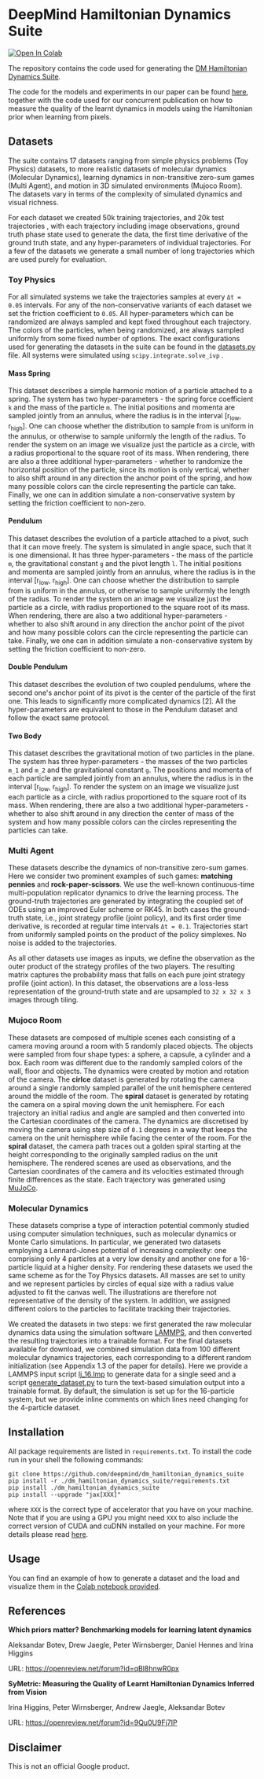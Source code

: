 # DeepMind Hamiltonian Dynamics Suite
[![Open In Colab](https://colab.research.google.com/assets/colab-badge.svg)](https://colab.research.google.com/github/deepmind/dm_hamiltonian_dynamics_suite/blob/master/visualize_datasets.ipynb)

The repository contains the code used for generating the
[DM Hamiltonian Dynamics Suite].

The code for the models and experiments in our paper can be found 
[here](https://github.com/deepmind/deepmind-research/tree/master/physics_inspired_models), 
together with the code used for our concurrent publication on how to measure the 
quality of the learnt dynamics in models using the Hamiltonian prior when 
learning from pixels.


## Datasets

The suite contains 17 datasets ranging from simple physics problems
(Toy Physics) datasets, to more realistic datasets of molecular dynamics
(Molecular Dynamics), learning dynamics in non-transitive zero-sum games
(Multi Agent), and motion in 3D simulated environments (Mujoco Room). The
datasets vary in terms of the complexity of simulated dynamics and visual
richness.

For each dataset we created 50k training trajectories, and 20k test trajectories
, with each trajectory including image observations, ground truth phase state
used to generate the data, the first time derivative of the ground truth state,
and any hyper-parameters of individual trajectories. For a few of the datasets
we generate a small number of long trajectories which are used purely for
evaluation.


### Toy Physics

For all simulated systems we take the trajectories samples at every
`Δt = 0.05` intervals. For any of the non-conservative variants of each
dataset we set the friction coefficient to `0.05`. All hyper-parameters which
can be randomized are always sampled and kept fixed throughout each trajectory.
The colors of the particles, when being randomized, are always sampled uniformly
from some fixed number of options. The exact configurations used for generating
the datasets in the suite can be found in the [datasets.py] file. All systems
were simulated using `scipy.integrate.solve_ivp` .

#### Mass Spring

This dataset describes a simple harmonic motion of a particle attached to a
spring. The system has two hyper-parameters - the spring force coefficient `k`
and the mass of the particle `m`. The initial positions and momenta are sampled
jointly from an annulus, where the radius is in the interval
[r<sub>low</sub>, r<sub>high</sub>]. One can choose whether the distribution to
sample from is uniform in the annulus, or otherwise to sample uniformly the
length of the radius. To render the system on an image we visualize just the
particle as a circle, with a radius proportional to the square root of its mass.
When rendering, there are also a three additional hyper-parameters - whether to
randomize the horizontal position of the particle, since its motion is only
vertical, whether to also shift around in any direction the anchor point of the
spring, and how many possible colors can the circle representing the particle
can take. Finally, we one can in addition simulate a non-conservative system by
setting the friction coefficient to non-zero.

#### Pendulum

This dataset describes  the evolution of a particle attached to a pivot, such
that it can move freely. The system is simulated in angle space, such that it is
one dimensional. It has three hyper-parameters - the mass of the particle `m`,
the gravitational constant `g` and the pivot length `l`. The initial positions
and momenta are sampled jointly from an annulus, where the radius is in the
interval [r<sub>low</sub>, r<sub>high</sub>]. One can choose whether the
distribution to sample from is uniform in the annulus, or otherwise to sample
uniformly the length of the radius. To render the system on an image we
visualize just the particle as a circle, with radius proportioned to the square
root of its mass. When rendering, there are also a two additional
hyper-parameters - whether to also shift around in any direction the anchor
point of the pivot and how many possible colors can the circle representing the
particle can take. Finally, we one can in addition simulate a non-conservative
system by setting the friction coefficient to non-zero.

#### Double Pendulum

This dataset describes the evolution of two coupled pendulums, where the second
one's anchor point of its pivot is the center of the particle of the first one.
This leads to significantly more complicated dynamics [2]. All the
hyper-parameters are equivalent to those in the Pendulum dataset and follow the
exact same protocol.

#### Two Body

This dataset describes the gravitational motion of two particles in the plane.
The system has three hyper-parameters - the masses of the two particles `m_1`
and `m_2` and the gravitational constant `g`.  The positions and momenta of each
particle are sampled jointly from an annulus, where the radius is in the
interval [r<sub>low</sub>, r<sub>high</sub>]. To render the system on an image
we visualize just each particle as a circle, with radius proportioned to the
square root of its mass. When rendering, there are also a two additional
hyper-parameters - whether to also shift around in any direction the center of
mass of the system and how many possible colors can the circles representing the
particles can take.


### Multi Agent

These datasets describe the dynamics of non-transitive zero-sum games. Here we
consider two prominent examples of such games: **matching pennies** and
**rock-paper-scissors**. We use the well-known continuous-time multi-population
replicator dynamics to drive the learning process. The ground-truth trajectories
are generated by integrating the coupled set of ODEs using an improved Euler
scheme or RK45. In both cases the ground-truth state, i.e., joint strategy
profile (joint policy), and its first order time derivative, is recorded at
regular time intervals `Δt = 0.1`. Trajectories start from uniformly sampled
points on the product of the policy simplexes. No noise is added to the
trajectories.

As all other datasets use images as inputs, we define the observation as the
outer product of the strategy profiles of the two players. The resulting matrix
captures the probability mass that falls on each pure joint strategy profile
(joint action). In this dataset, the observations are a loss-less representation
of the ground-truth state and are upsampled to `32 x 32 x 3` images through
tiling.


### Mujoco Room

These datasets are composed of multiple scenes each consisting of a camera
moving around a room with 5 randomly placed objects. The objects were sampled
from four shape types: a sphere, a capsule, a cylinder and a box. Each room was
different due to the randomly sampled colors of the wall, floor and objects. The
dynamics were created by motion and rotation of the camera. The **cirlce**
dataset is generated by rotating the camera around a single randomly sampled
parallel of the unit hemisphere centered around the middle of the room. The
**spiral** dataset is generated by  rotating the camera on a spiral moving down
the unit hemisphere. For each trajectory an initial radius and angle are sampled
and then converted into the Cartesian coordinates of the camera. The dynamics
are discretised by moving the camera using step size of `0.1` degrees in a way
that keeps the camera on the unit hemisphere while facing the center of the
room. For the **spiral** dataset, the camera path traces out a golden spiral
starting at the height corresponding to the originally sampled radius on the
unit hemisphere. The rendered scenes are used as observations, and the Cartesian
coordinates of the camera and its velocities estimated through finite
differences as the state. Each trajectory was generated using [MuJoCo].

### Molecular Dynamics

These datasets comprise a type of interaction potential commonly studied
using computer simulation techniques, such as molecular dynamics or Monte Carlo
simulations. In particular, we generated two datasets employing a Lennard-Jones
potential of increasing complexity: one comprising only 4 particles at a very
low density and another one for a 16-particle liquid at a higher density. For
rendering these datasets we used the same scheme as for the Toy Physics datasets.
All masses are set to unity and we represent particles by circles of equal size
with a radius value adjusted to fit the canvas well. The illustrations are
therefore not representative of the density of the system. In addition, we
assigned different colors to the particles to facilitate tracking their
trajectories.

We created the datasets in two steps: we first generated the raw molecular
dynamics data using the simulation software [LAMMPS], and then converted the
resulting trajectories into a trainable format. For the final datasets available
for download, we combined simulation data from 100 different molecular dynamics
trajectories, each corresponding to a different random initialization
(see Appendix 1.3 of the paper for details). Here we provide a LAMMPS input
script [lj_16.lmp] to generate data for a single seed and a script
[generate_dataset.py] to turn the text-based simulation output into
a trainable format. By default, the simulation is set up for the 16-particle
system, but we provide inline comments on which lines need changing for the
4-particle dataset.



## Installation

All package requirements are listed in `requirements.txt`. To install the code
run in your shell the following commands:

```shell
git clone https://github.com/deepmind/dm_hamiltonian_dynamics_suite
pip install -r ./dm_hamiltonian_dynamics_suite/requirements.txt
pip install ./dm_hamiltonian_dynamics_suite
pip install --upgrade "jax[XXX]"
```

where `XXX` is the correct type of accelerator that you have on your machine.
Note that if you are using a GPU you might need `XXX` to also include the
correct version of CUDA and cuDNN installed on your machine.
For more details please read [here](https://github.com/google/jax#installation).


## Usage

You can find an example of how to generate a dataset and the load and visualize
them in the [Colab notebook provided].


## References

**Which priors matter? Benchmarking models for learning latent dynamics**

Aleksandar Botev, Drew Jaegle, Peter Wirnsberger, Daniel Hennes and Irina
Higgins

URL: https://openreview.net/forum?id=qBl8hnwR0px

**SyMetric: Measuring the Quality of Learnt Hamiltonian Dynamics Inferred from Vision**

Irina Higgins, Peter Wirnsberger, Andrew Jaegle, Aleksandar Botev

URL: https://openreview.net/forum?id=9Qu0U9Fj7IP

## Disclaimer

This is not an official Google product.

[DM Hamiltonian Dynamics Suite]: https://console.cloud.google.com/storage/browser/dm-hamiltonian-dynamics-suite
[Colab notebook provided]: https://colab.research.google.com/github/deepmind/dm_hamiltonian_dynamics_suite/blob/master/visualize_datasets.ipynb
[datasets.py]: https://github.com/deepmind/dm_hamiltonian_dynamics_suite/blob/master/dm_hamiltonian_dynamics_suite/datasets.py
[lj_16.lmp]: https://github.com/deepmind/dm_hamiltonian_dynamics_suite/blob/master/dm_hamiltonian_dynamics_suite/molecular_dynamics/lj_16.lmp
[generate_dataset.py]: https://github.com/deepmind/dm_hamiltonian_dynamics_suite/blob/master/dm_hamiltonian_dynamics_suite/generate_dataset.py
[LAMMPS]: https://lammps.sandia.gov/
[MuJoCo]: http://www.mujoco.org/

